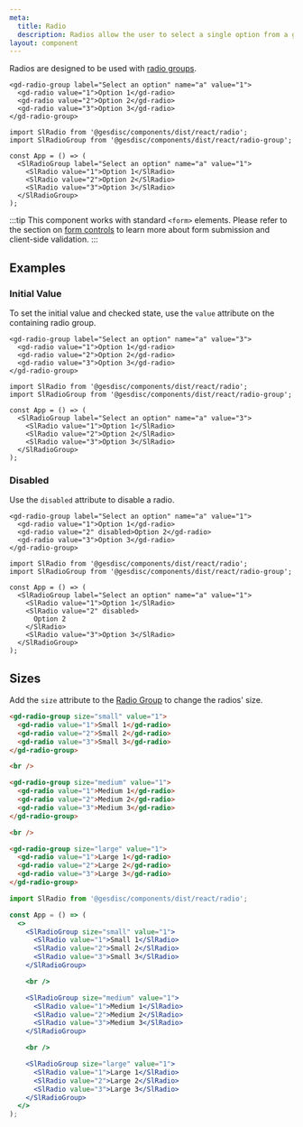 ```yaml
---
meta:
  title: Radio
  description: Radios allow the user to select a single option from a group.
layout: component
---
```


Radios are designed to be used with [radio groups](/components/radio-group).

```html:preview
<gd-radio-group label="Select an option" name="a" value="1">
  <gd-radio value="1">Option 1</gd-radio>
  <gd-radio value="2">Option 2</gd-radio>
  <gd-radio value="3">Option 3</gd-radio>
</gd-radio-group>
```

```jsx:react
import SlRadio from '@gesdisc/components/dist/react/radio';
import SlRadioGroup from '@gesdisc/components/dist/react/radio-group';

const App = () => (
  <SlRadioGroup label="Select an option" name="a" value="1">
    <SlRadio value="1">Option 1</SlRadio>
    <SlRadio value="2">Option 2</SlRadio>
    <SlRadio value="3">Option 3</SlRadio>
  </SlRadioGroup>
);
```

:::tip
This component works with standard `<form>` elements. Please refer to the section on [form controls](/getting-started/form-controls) to learn more about form submission and client-side validation.
:::

## Examples

### Initial Value

To set the initial value and checked state, use the `value` attribute on the containing radio group.

```html:preview
<gd-radio-group label="Select an option" name="a" value="3">
  <gd-radio value="1">Option 1</gd-radio>
  <gd-radio value="2">Option 2</gd-radio>
  <gd-radio value="3">Option 3</gd-radio>
</gd-radio-group>
```

```jsx:react
import SlRadio from '@gesdisc/components/dist/react/radio';
import SlRadioGroup from '@gesdisc/components/dist/react/radio-group';

const App = () => (
  <SlRadioGroup label="Select an option" name="a" value="3">
    <SlRadio value="1">Option 1</SlRadio>
    <SlRadio value="2">Option 2</SlRadio>
    <SlRadio value="3">Option 3</SlRadio>
  </SlRadioGroup>
);
```

### Disabled

Use the `disabled` attribute to disable a radio.

```html:preview
<gd-radio-group label="Select an option" name="a" value="1">
  <gd-radio value="1">Option 1</gd-radio>
  <gd-radio value="2" disabled>Option 2</gd-radio>
  <gd-radio value="3">Option 3</gd-radio>
</gd-radio-group>
```

```jsx:react
import SlRadio from '@gesdisc/components/dist/react/radio';
import SlRadioGroup from '@gesdisc/components/dist/react/radio-group';

const App = () => (
  <SlRadioGroup label="Select an option" name="a" value="1">
    <SlRadio value="1">Option 1</SlRadio>
    <SlRadio value="2" disabled>
      Option 2
    </SlRadio>
    <SlRadio value="3">Option 3</SlRadio>
  </SlRadioGroup>
);
```

## Sizes

Add the `size` attribute to the [Radio Group](/components/radio-group) to change the radios' size.

```html preview
<gd-radio-group size="small" value="1">
  <gd-radio value="1">Small 1</gd-radio>
  <gd-radio value="2">Small 2</gd-radio>
  <gd-radio value="3">Small 3</gd-radio>
</gd-radio-group>

<br />

<gd-radio-group size="medium" value="1">
  <gd-radio value="1">Medium 1</gd-radio>
  <gd-radio value="2">Medium 2</gd-radio>
  <gd-radio value="3">Medium 3</gd-radio>
</gd-radio-group>

<br />

<gd-radio-group size="large" value="1">
  <gd-radio value="1">Large 1</gd-radio>
  <gd-radio value="2">Large 2</gd-radio>
  <gd-radio value="3">Large 3</gd-radio>
</gd-radio-group>
```

```jsx react
import SlRadio from '@gesdisc/components/dist/react/radio';

const App = () => (
  <>
    <SlRadioGroup size="small" value="1">
      <SlRadio value="1">Small 1</SlRadio>
      <SlRadio value="2">Small 2</SlRadio>
      <SlRadio value="3">Small 3</SlRadio>
    </SlRadioGroup>

    <br />

    <SlRadioGroup size="medium" value="1">
      <SlRadio value="1">Medium 1</SlRadio>
      <SlRadio value="2">Medium 2</SlRadio>
      <SlRadio value="3">Medium 3</SlRadio>
    </SlRadioGroup>

    <br />

    <SlRadioGroup size="large" value="1">
      <SlRadio value="1">Large 1</SlRadio>
      <SlRadio value="2">Large 2</SlRadio>
      <SlRadio value="3">Large 3</SlRadio>
    </SlRadioGroup>
  </>
);
```
